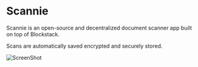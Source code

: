 # Scannie

Scannie is an open-source and decentralized document scanner app built on top of Blockstack.

Scans are automatically saved encrypted and securely stored.

![ScreenShot](https://raw.github.com/andresousa/scannie/master/screenshot.png)